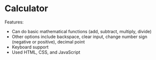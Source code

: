 # Calculator

Features:
- Can do basic mathematical functions (add, subtract, multiply, divide)
- Other options include backspace, clear input, change number sign (negative or positive), decimal point
- Keyboard support
- Used HTML, CSS, and JavaScript
